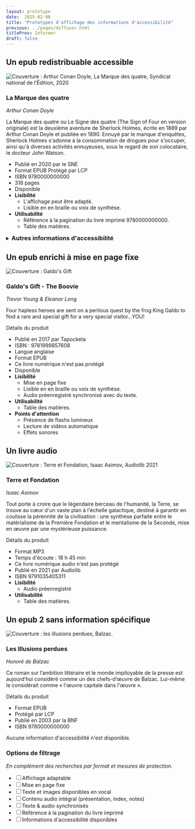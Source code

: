 ```yaml
---
layout: prototype
date:  2025-02-06
title: "Prototypes d'affichage des informations d'accessibilité"
previous: ../pages/diffuser.html
titlePrev: Informer
draft: false
---
```


<section id="p3_L1">
    <h2>Un epub redistribuable accessible</h2>
    <article id="livreex1">
    <div class="left-title-book">
    <img class="img" src="https://edition-accessible.github.io/signalement/statics/lamarquedes4-cover.jpg" role="doc-cover"
    alt="Couverture : Arthur Conan Doyle, La Marque des quatre, Syndicat national de l’Édition, 2020" />
    </div>
    <div class="fichelivre">
    <h3>La Marque des quatre</h3>
    <em><span lang="en">Arthur Conan Doyle</span></em>
    <p>La Marque des quatre ou Le Signe des quatre (The Sign of Four en version originale)
    est la deuxième aventure de Sherlock Holmes, écrite en 1889 par Arthur Conan Doyle
    et publiée en 1890.
    Ennuyé par le manque d'enquêtes, Sherlock Holmes s'adonne à la consommation de
    drogues pour s'occuper, ainsi qu'à diverses activités ennuyeuses, sous le regard de
    son colocataire, le docteur John Watson.</p>
    <ul>
    <li class="prototype">Publié en 2020 par le SNE</li>
    <li class="prototype">Format EPUB Protégé par LCP</li>
    <li class="prototype">ISBN 9780000000000</li>
    <li class="prototype">318 pages</li>
    <li class="prototype">Disponible</li>
    <li class="prototype"><b>Lisibilité</b>
        <ul>
        <li class="prototype">L'affichage peut être adapté.</li>
        <li class="prototype">Lisible en en braille ou voix de synthèse.</li>
        </ul>
</li>
    <li class="prototype"><b>Utilisabilité</b>
        <ul>
        <li class="prototype">Référence à la pagination du livre imprimé 9780000000000.</li>
        <li class="prototype">Table des matières. </li>
        </ul>
</li>
    </ul>
    <details><summary><h3 style="display:inline;">Autres informations d'accessibilité</h3></summary>
    <ul>
    <li class="prototype">Contenus accessibles conformes aux standards (AA), conformité établie par x20xxx. Consulter le <a aria-label="Rapport de conformité La marque des quatre 9780000000000" href="ace-smart-report-fr.html">rapport de conformité</a> et la <a href="infos-accessibilite-ed.html">Politique d'accessibilité de
    l'éditeur</a></li>
    <li class="prototype">Cette publication comprend un balisage permettant la compatibilité avec les
    technologies d'assistance. Les images de cette publication sont décrites.
    </li>
    </ul>
    </details>
</div>
</article>
</section>

<section id="p3_L2" class="js-tabcontent">
    <h2>Un epub enrichi à mise en page fixe</h2>
    <article id="livreex1">
    <div class="left-title-book">
    <span lang="en"><img class="img" src="https://edition-accessible.github.io/signalement/statics/Galdo-cover_UK.jpg" role="doc-cover"
    alt="Couverture : Galdo's Gift" /></span>
    </div>
    <div class="fichelivre">
    <h3><span lang="en">Galdo's Gift - The Boovie</span></h3>
    <em><span lang="en">Trevor Young & Eleanor Long</span></em>
    <p><span lang="en">Four hapless heroes are sent on a perilous quest by the frog King
    Galdo to find a rare and special gift for a very special visitor...YOU!</span>
    </p>
    <summary>Détails du produit</summary>
    <ul>
        <li class="prototype">Publié en 2017 par Tapocketa</li>
    <li class="prototype">ISBN : 9781999857608</li>
    <li class="prototype">Langue anglaise</li>
    <li class="prototype">Format EPUB</li>
    <li class="prototype">Ce livre numérique n'est pas protégé</li>
    <li class="prototype">Disponible</li>
    <li class="prototype"><b>Lisibilité</b>
        <ul>
        <li class="prototype">Mise en page fixe</li>
        <li class="prototype">Lisible en en braille ou voix de synthèse.</li>
        <li class="prototype">Audio préenregistré synchronisé avec du texte.</li>
        </ul>
</li>
    <li class="prototype"><b>Utilisabilité</b>
        <ul>
        <li class="prototype">Table des matières. </li>
        </ul>
</li>
    <li class="prototype"><b>Points d'attention</b>
    <ul>
    <li class="prototype">Présence de flashs lumineux</li>
    <li class="prototype">Lecture de vidéos automatique</li>
    <li class="prototype">Effets sonores</li>
    </ul>
    </li>
        </ul>
    </div>
    </article>
</section>
<section id="p3_L3" class="info js-tabcontent">
    <h2>Un livre audio</h2>
    <article id="livreex1">
    <div class="left-title-book">
    <img class="img" src="https://edition-accessible.github.io/signalement/statics/Terre-et-Fondation-cover.jpg" role="doc-cover"
    alt="Couverture : Terre et Fondation, Isaac Asimov, Audiolib 2021" />
    </div>
    <div class="fichelivre">
    <h3>Terre et Fondation</h3>
    <em>Isaac Asimov</em>
    <p>Tout porte à croire que le légendaire berceau de l'humanité, la Terre, se trouve au
    cœur d'un vaste plan à l'échelle galactique, destiné à garantir en coulisse la
    pérennité de la civilisation : une synthèse parfaite entre le matérialisme de la
    Première Fondation et le mentalisme de la Seconde, mise en œuvre par une mystérieuse
    puissance.</p>
    <summary>Détails du produit</summary>
    <ul>
    <li class="prototype">Format MP3</li>
    <li class="prototype">Temps d'écoute : 18 h 45 min</li>
    <li class="prototype">Ce livre numérique audio n'est pas protégé</li>
    <li class="prototype">Publié en 2021 par Audiolib</li>
    <li class="prototype">ISBN 9791035405311</li>
    <li class="prototype"><b>Lisibilité</b>
        <ul>
        <li class="prototype">Audio préenregistré</li>
        </ul>
</li>
    <li class="prototype"><b>Utilisabilité</b>
        <ul>
        <li class="prototype">Table des matières. </li>
        </ul>
</li>
    </ul>
    </div>
    </article>
</section>
<section id="p3_L4" class="info js-tabcontent">
    <h2>Un epub 2 sans information spécifique</h2>
    <article id="livreex1">
    <div class="left-title-book">
    <img class="img" src="https://edition-accessible.github.io/signalement/statics/illusions-perdues-cover.png" role="doc-cover"
    alt="Couverture : les illusions perdues, Balzac." />
    </div>
    <div class="fichelivre">
    <h3>Les Illusions perdues</h3>
    <em>Honoré de Balzac</em>
    <p>Ce roman sur l’ambition littéraire et le monde impitoyable de la presse est
    aujourd’hui considéré comme un des chefs-d’œuvre de Balzac. Lui-même le considérait
    comme « l'œuvre capitale dans l'œuvre ».</p>
    <summary>Détails du produit</summary>
    <ul>
    <li class="prototype">Format EPUB</li>
    <li class="prototype">Protégé par LCP</li>
    <li class="prototype">Publié en 2003 par la BNF</li>
    <li class="prototype">ISBN 9780000000000</li>
    </ul>
    <p>Aucune information d'accessibilité n'est disponible.</p>
    </div>
    </article>
</section>
<section id="p3_filtre" class="info js-tabcontent">
    <h3>Options de filtrage</h3>
    <article class="fichelivre">
    <p><i>En complément des recherches par format et mesures de protection.</i></p>
    <ul class="facet-multiselect-checkbox">
    <li class="prototype"><input type="checkbox"><label class="option">Affichage adaptable</label></li>
    <li class="prototype"><input type="checkbox"><label class="option">Mise en page fixe</label></li>
    <li class="prototype"><input type="checkbox"><label class="option">Texte et images disponibles en vocal </label></li>
    <li class="prototype"><input type="checkbox"><label class="option">Contenu audio intégral (présentation, index,
    notes) </label></li>
    <li class="prototype"><input type="checkbox"><label class="option">Texte & audio synchronisés</label></li>
    <li class="prototype"><input type="checkbox"><label class="option">Référence à la pagination du livre imprimé</label>
    </li>
    <!--<li class="prototype"><input type="checkbox"><label class="option">Conforme EPUB accessibilité 1.0 & WCAG AA</label></li>
    <li class="prototype"><input type="checkbox"><label class="option">Conforme au Guide des contenus web accessibles</label></li>-->
    <li class="prototype"><input type="checkbox"><label class="option">Informations d'accessibilité disponibles</label>
    </li>
    </ul>
    </article>
</section>
